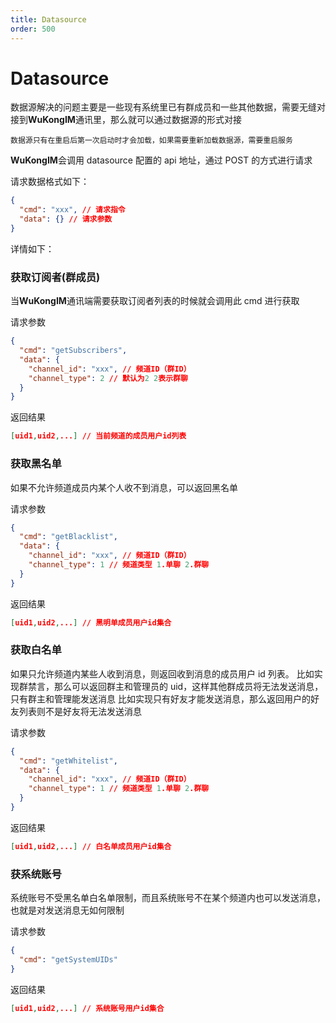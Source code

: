 ```yaml
---
title: Datasource
order: 500
---
```


# Datasource

数据源解决的问题主要是一些现有系统里已有群成员和一些其他数据，需要无缝对接到**WuKongIM**通讯里，那么就可以通过数据源的形式对接

`数据源只有在重启后第一次启动时才会加载，如果需要重新加载数据源，需要重启服务`

**WuKongIM**会调用 datasource 配置的 api 地址，通过 POST 的方式进行请求

请求数据格式如下：

```json
{
  "cmd": "xxx", // 请求指令
  "data": {} // 请求参数
}
```

详情如下：

### 获取订阅者(群成员)

当**WuKongIM**通讯端需要获取订阅者列表的时候就会调用此 cmd 进行获取

请求参数

```json
{
  "cmd": "getSubscribers",
  "data": {
    "channel_id": "xxx", // 频道ID（群ID）
    "channel_type": 2 // 默认为2 2表示群聊
  }
}
```

返回结果

```json
[uid1,uid2,...] // 当前频道的成员用户id列表
```

### 获取黑名单

如果不允许频道成员内某个人收不到消息，可以返回黑名单

请求参数

```json
{
  "cmd": "getBlacklist",
  "data": {
    "channel_id": "xxx", // 频道ID（群ID）
    "channel_type": 1 // 频道类型 1.单聊 2.群聊
  }
}
```

返回结果

```json
[uid1,uid2,...] // 黑明单成员用户id集合
```

### 获取白名单

如果只允许频道内某些人收到消息，则返回收到消息的成员用户 id 列表。
比如实现群禁言，那么可以返回群主和管理员的 uid，这样其他群成员将无法发送消息，只有群主和管理能发送消息
比如实现只有好友才能发送消息，那么返回用户的好友列表则不是好友将无法发送消息

请求参数

```json
{
  "cmd": "getWhitelist",
  "data": {
    "channel_id": "xxx", // 频道ID（群ID）
    "channel_type": 1 // 频道类型 1.单聊 2.群聊
  }
}
```

返回结果

```json
[uid1,uid2,...] // 白名单成员用户id集合
```

### 获系统账号

系统账号不受黑名单白名单限制，而且系统账号不在某个频道内也可以发送消息，也就是对发送消息无如何限制

请求参数

```json
{
  "cmd": "getSystemUIDs"
}
```

返回结果

```json
[uid1,uid2,...] // 系统账号用户id集合
```
